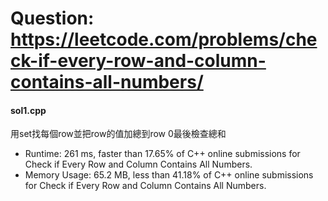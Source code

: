 # Question: https://leetcode.com/problems/check-if-every-row-and-column-contains-all-numbers/

#### sol1.cpp
用set找每個row並把row的值加總到row 0最後檢查總和
* Runtime: 261 ms, faster than 17.65% of C++ online submissions for Check if Every Row and Column Contains All Numbers.
* Memory Usage: 65.2 MB, less than 41.18% of C++ online submissions for Check if Every Row and Column Contains All Numbers.

